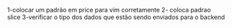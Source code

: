 1-colocar um padrão em price para vim corretamente
2- coloca padrao slice
3-verificar o tipo dos dados que estão sendo enviados para o backend